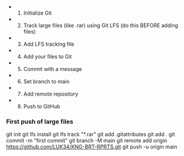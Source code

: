 

- 1. Initialize Git
- 2. Track large files (like .rar) using Git LFS (do this BEFORE adding files)
- 3. Add LFS tracking file
- 4. Add your files to Git
- 5. Commit with a message
- 6. Set branch to main
- 7. Add remote repository
- 8. Push to GitHub

### First push of large files
git init
git lfs install
git lfs track "*.rar"
git add .gitattributes
git add .
git commit -m "first commit"
git branch -M main
git remote add origin https://github.com/LUK34/KNG-BRT-RPRTS.git
git push -u origin main
